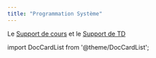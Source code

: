 ```yaml
---
title: "Programmation Système"
---
```


Le [Support de cours](http://mfaverge.vvv.enseirb-matmeca.fr/pg204/) et le
[Support de TD](http://mfaverge.vvv.enseirb-matmeca.fr/pg204/)

import DocCardList from '@theme/DocCardList';

<DocCardList />
